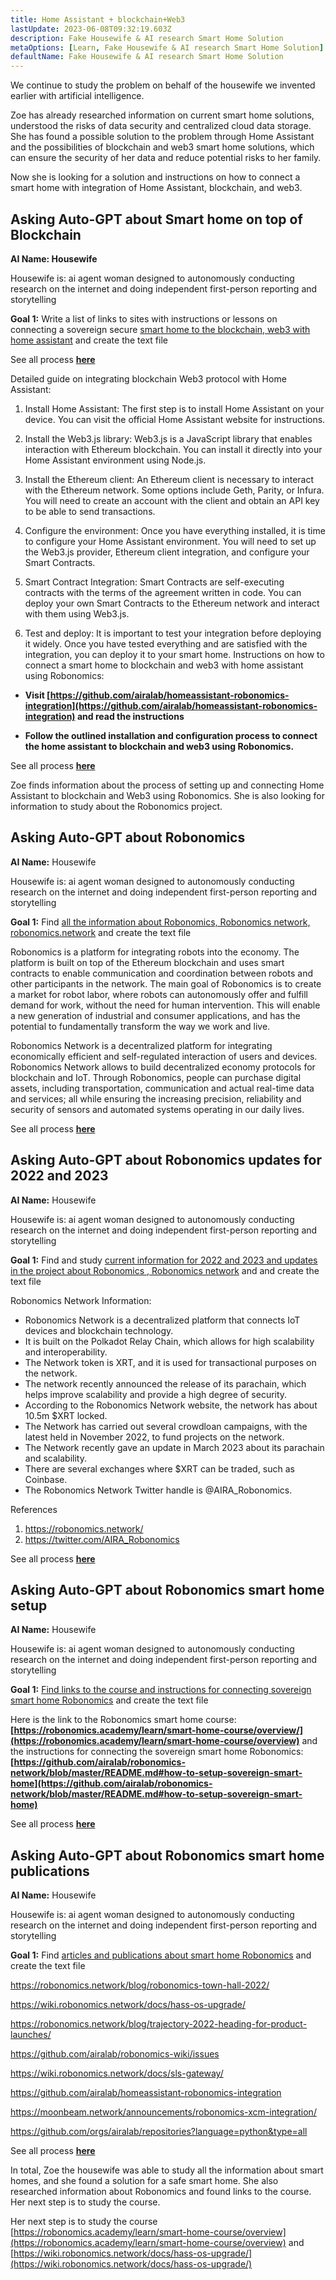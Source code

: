 ```yaml
---
title: Home Assistant + blockchain+Web3
lastUpdate: 2023-06-08T09:32:19.603Z
description: Fake Housewife & AI research Smart Home Solution
metaOptions: [Learn, Fake Housewife & AI research Smart Home Solution]
defaultName: Fake Housewife & AI research Smart Home Solution
---
```


<RoboAcademyText fWeight="600">
We continue to study the problem on behalf of the housewife we invented earlier with artificial intelligence.
</RoboAcademyText>

Zoe has already researched information on current smart home solutions, understood the risks of data security and centralized cloud data storage. She has found a possible solution to the problem through Home Assistant and the possibilities of blockchain and web3 smart home solutions, which can ensure the security of her data and reduce potential risks to her family.

Now she is looking for a solution and instructions on how to connect a smart home with integration of Home Assistant, blockchain, and web3.

## Asking Auto-GPT about Smart home on top of Blockchain

<RoboAcademyTerminal title="Goals">

**AI Name: Нousewife**

Нousewife is: ai agent woman designed to autonomously conducting research on the internet and doing independent first-person reporting and storytelling

**Goal 1:** Write a list of links to sites with instructions or lessons on connecting a sovereign secure <u>smart home to the blockchain, web3 with home assistant</u> and create the text file  

</RoboAcademyTerminal>

See all process **[here](https://www.notion.so/Process-AUTO-GPT-1-2-bb601d4777834c8183e5e513cf2132f9)**

<RoboAcademyTerminal title="Research Result">

Detailed guide on integrating blockchain Web3 protocol with Home Assistant:

1. Install Home Assistant: The first step is to install Home Assistant on your device. You can visit the official Home Assistant website for instructions.

2. Install the Web3.js library: Web3.js is a JavaScript library that enables interaction with Ethereum blockchain. You can install it directly into your Home Assistant environment using Node.js.

3. Install the Ethereum client: An Ethereum client is necessary to interact with the Ethereum network. Some options include Geth, Parity, or Infura. You will need to create an account with the client and obtain an API key to be able to send transactions.

4. Configure the environment: Once you have everything installed, it is time to configure your Home Assistant environment. You will need to set up the Web3.js provider, Ethereum client integration, and configure your Smart Contracts.

5. Smart Contract Integration: Smart Contracts are self-executing contracts with the terms of the agreement written in code. You can deploy your own Smart Contracts to the Ethereum network and interact with them using Web3.js.

6. Test and deploy: It is important to test your integration before deploying it widely. Once you have tested everything and are satisfied with the integration, you can deploy it to your smart home.
Instructions on how to connect a smart home to blockchain and web3 with home assistant using Robonomics:
- **Visit [https://github.com/airalab/homeassistant-robonomics-integration](https://github.com/airalab/homeassistant-robonomics-integration) and read the instructions**

- **Follow the outlined installation and configuration process to connect the home assistant to blockchain and web3 using Robonomics.**

</RoboAcademyTerminal>

See all process **[here](https://www.notion.so/Process-AUTO-GPT-2-2-5c4ad9df8a0d473eb62ea23461de4c49)**

Zoe finds information about the process of setting up and connecting Home Assistant to blockchain and Web3 using Robonomics. She is also looking for information to study about the Robonomics project.

## Asking Auto-GPT about Robonomics

<RoboAcademyTerminal title="Goals">

**AI Name:** Нousewife

Нousewife is: ai agent woman designed to autonomously conducting research on the internet and doing independent first-person reporting and storytelling

**Goal 1:** Find <u>all the  information  about Robonomics, Robonomics network, robonomics.network</u> and create the text file

</RoboAcademyTerminal>

<RoboAcademyTerminal title="Research result">

Robonomics is a platform for integrating robots into the economy. The platform is built on top of the Ethereum blockchain and uses smart contracts to enable communication and coordination between robots and other participants in the network. The main goal of Robonomics is to create a market for robot labor, where robots can autonomously offer and fulfill demand for work, without the need for human intervention. This will enable a new generation of industrial and consumer applications, and has the potential to fundamentally transform the way we work and live.

Robonomics Network is a decentralized platform for integrating economically efficient and self-regulated interaction of users and devices. Robonomics Network allows to build decentralized economy protocols for blockchain and IoT. Through Robonomics, people can purchase digital assets, including transportation, communication and actual real-time data and services; all while ensuring the increasing precision, reliability and security of sensors and automated systems operating in our daily lives.

</RoboAcademyTerminal>

See all process **[here](https://www.notion.so/Process-AUTO-GPT-2-3e1c2a7ab4dc4982af661fec846a493f)**


## Asking Auto-GPT about Robonomics updates for 2022 and 2023

<RoboAcademyTerminal title="Goals">

**AI Name:** Нousewife

Нousewife is: ai agent woman designed to autonomously conducting research on the internet and doing independent first-person reporting and storytelling

**Goal 1:**  Find and study <u>current information for 2022 and 2023 and updates in the project about Robonomics , Robonomics network</u> and and create the text file

</RoboAcademyTerminal>

<RoboAcademyTerminal title="Research result">

Robonomics  Network Information:

- Robonomics Network is a decentralized platform that connects IoT devices and blockchain technology.
- It is built on the Polkadot Relay Chain, which allows for high scalability and interoperability.
- The Network token is XRT, and it is used for transactional purposes on the network.
- The network recently announced the release of its parachain, which helps improve scalability and provide a high degree of security.
-  According to the Robonomics Network website, the network has about 10.5m $XRT locked.
- The Network has carried out several crowdloan campaigns, with the latest held in November 2022, to fund projects on the network.
- The Network recently gave an update in March 2023 about its parachain and scalability.
- There are several exchanges where $XRT can be traded, such as Coinbase.
- The Robonomics Network Twitter handle is @AIRA_Robonomics.

References

1. https://robonomics.network/
2. https://twitter.com/AIRA_Robonomics

</RoboAcademyTerminal>

See all process **[here](https://www.notion.so/Process-AUTO-GPT-2-1c3eb42e9dc941aca7b90e5d499204eb)**


## Asking Auto-GPT about Robonomics smart home setup

<RoboAcademyTerminal title="Goals">

**AI Name:** Нousewife

Нousewife is: ai agent woman designed to autonomously conducting research on the internet and doing independent first-person reporting and storytelling

**Goal 1:** <u> Find links to the course and instructions for connecting sovereign smart home Robonomics</u> and create the text file

</RoboAcademyTerminal>

<RoboAcademyTerminal title="Research result">

Here is the link to the Robonomics smart home course: **[https://robonomics.academy/learn/smart-home-course/overview/](https://robonomics.academy/learn/smart-home-course/overview)** and the instructions for connecting the sovereign smart home Robonomics: **[https://github.com/airalab/robonomics-network/blob/master/README.md#how-to-setup-sovereign-smart-home](https://github.com/airalab/robonomics-network/blob/master/README.md#how-to-setup-sovereign-smart-home)**

</RoboAcademyTerminal>

See all process **[here](https://www.notion.so/Process-AUTO-GPT-13-5-2-f160f5688e13441086dafebaa8d65c89)**


## Asking Auto-GPT about Robonomics smart home publications

<RoboAcademyTerminal title="Goals">

**AI Name:** Нousewife

Нousewife is: ai agent woman designed to autonomously conducting research on the internet and doing independent first-person reporting and storytelling

**Goal 1:** Find <u>articles and publications about smart home Robonomics</u> and create the text file 

</RoboAcademyTerminal>

<RoboAcademyTerminal title="Research result">

https://robonomics.network/blog/robonomics-town-hall-2022/

https://wiki.robonomics.network/docs/hass-os-upgrade/

https://robonomics.network/blog/trajectory-2022-heading-for-product-launches/

https://github.com/airalab/robonomics-wiki/issues

https://wiki.robonomics.network/docs/sls-gateway/

https://github.com/airalab/homeassistant-robonomics-integration

https://moonbeam.network/announcements/robonomics-xcm-integration/

https://github.com/orgs/airalab/repositories?language=python&type=all

</RoboAcademyTerminal>

See all process **[here](https://www.notion.so/Process-AUTO-GPT-13-7-1-6ce630949ad343a0a9c095b6442355d3)**

<RoboAcademyText>

In total, Zoe the housewife was able to study all the information about smart homes, and she found a solution for a safe smart home. She also researched information about Robonomics and found links to the course. Her next step is to study the course.

Her next step is to study the course [https://robonomics.academy/learn/smart-home-course/overview](https://robonomics.academy/learn/smart-home-course/overview)  and [https://wiki.robonomics.network/docs/hass-os-upgrade/](https://wiki.robonomics.network/docs/hass-os-upgrade/)

</RoboAcademyText>


